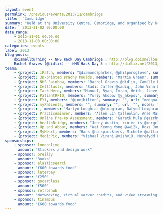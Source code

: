 ```yaml
---
layout: event
permalink: /previous/events/2013/11/cambridge
title:  "Cambridge"
summary: "Held at the University Centre, Cambridge, and organised by Kristian Glass."
date:   2013-11-02 00:00:00
date_range:
    - 2013-11-02 00:00:00
    - 2013-11-03 00:00:00
categories: events
label: 2013
blog-posts:
    doismellburning -- NHS Hack Day Cambridge : http://blog.doismellburning.co.uk/2014/02/20/nhs-hack-day-cambridge-2013
    Rachel Graves (@didlix) -- NHS Hack Day 5 : http://didlix.net/2013/11/02/nhs-hack-day-5.html
teams:
    - {project: iPatch, members: "@diamondsparker, @philpursglove", summary: "iPatch is an application for tracking the treatment of lazy eyes in children and adults.", url: "http://ipatch.azurewebsites.net/"}
    - {project: 3D-printed Brachy Moulds, members: "Martin Green", summary: "", url: ""}
    - {project: NHS Rainbow, members: "Rachel Graves @didlix, Camille Baldock @camille_ldn", summary: "Information about LGBTQ*-friendly health services by geographic location.", url: "http://nhsrainbow.herokuapp.com/"}
    - {project: CellClustr, members: "Sadiq Jaffer @sadiqj, John Winn @johnmwinnm, Duncan Brian @haematologic, Oscar Bennett, Wai Keong Wong @wai2k", summary: "Image-recognition functionality for www.cellcountr.com", url: ""}
    - {project: Task Hero, members: "Manuel, Ryan, Imran, Heidi, Steve, Tilman", summary: "", url: ""}
    - {project: PatientRFID, members: "Yuriy Akopov @y_akopov", summary: "", url: "http://tinyurl.com/patientrfid"}
    - {project: FYi, members: "@jonjhilton", summary: "", url: "medqna-vps.retrosnub.co.uk", notes: ""}
    - {project: myPatients, members: "", summary: "", url: "", notes: ""}
    - {project: , members: "Martyn Loughran @mloughran, Dafydd Loughran Dafydd Loughran, Dan Lashley", summary: "", url: ""}
    - {project: Practiceminder, members: "Allen Lin @allenlin, Anne Marie Cunningham @amcunningham, Phelim Bradley @phelimb, Ole Schulz-Trieglaff, Matt Bates @mattbates25, Brice Fernandes @fractallambda", summary: "", url: "http://practiceminder.herokuapp.com/"}
    - {project: Online Pre-Op Assessment, members: "Gareth Mula @gazrhys, Andrew Davey @andrewdavey", summary: "", url: "", notes: ""}
    - {project: healthBridge, members: "Jonny Austin, rinter is @bergcloud on loan from @cammakespace", summary: "", url: ""}
    - {project: Up and About, members: "Wai Keong Wong @wai2k, Ross Jones @rossjones", summary: "", url: ""}
    - {project: MyHeart, members: "Hans @hanspinckaers, Michele @mattions, Matias @mz2, Tom @tomcallender, @mdogruel", summary: "", url: ""}
    - {project: MedicPic, members: "Vishaal Virani @vishv19, Meredydd Luff @meredydd, Veron Lai @norev517, @PsychOrBust", summary: "", url: ""}
sponsorships:
    - sponsor: londonlime
      amount: "Stickers and design work"
    - sponsor: oreilly
      amount: "Books"
    - sponsor: elasticsearch
      amount: "£600 towards food"
    - sponsor: laterpay
      amount: "£250"
    - sponsor: gocardless
      amount: "£500"
    - sponsor: retrosnub
      amount: "Networking, virtual server credits, and video streaming"
    - sponsor: tinamous
      amount: "£600 towards food"
---
```

